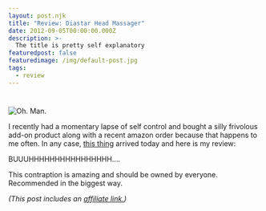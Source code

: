 ```yaml
---
layout: post.njk
title: "Review: Diastar Head Massager"
date: 2012-09-05T00:00:00.000Z
description: >-
  The title is pretty self explanatory
featuredpost: false
featuredimage: /img/default-post.jpg
tags:
  - review
---
```


#

![Oh. Man.][1]

[1]: /images/diaster.jpeg "Diastar Head Massager"

I recently had a momentary lapse of self control and bought a silly frivolous add-on product along with a recent amazon order because that happens to me often. In any case, [this thing][2] arrived today and here is my review:

[2]: http://www.amazon.com/gp/product/B004L0793Q/ref=oh_details_o03_s00_i00?tag=craigsturgisc-20

BUUUHHHHHHHHHHHHHHHH….

This contraption is amazing and should be owned by everyone. Recommended in the biggest way.

_(This post includes an [affiliate link.][3])_

[3]: /affiliate-links/

